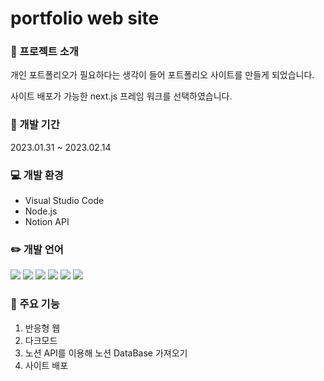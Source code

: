 # portfolio web site


### :newspaper: 프로젝트 소개

개인 포트폴리오가 필요하다는 생각이 들어 포트폴리오 사이트를 만들게 되었습니다.

사이트 배포가 가능한 next.js 프레임 워크를 선택하였습니다.

### :calendar: 개발 기간

2023.01.31 ~ 2023.02.14


### :computer: 개발 환경
- Visual Studio Code
- Node.js
- Notion API


### :pencil2: 개발 언어
  <img src="https://img.shields.io/badge/html5-E34F26?style=for-the-badge&logo=html5&logoColor=white"> <img src="https://img.shields.io/badge/tailwindcss-06B6D4?style=for-the-badge&logo=tailwindCSS&logoColor=white"> <img src="https://img.shields.io/badge/javascript-F7DF1E?style=for-the-badge&logo=javascript&logoColor=black"> <img src="https://img.shields.io/badge/react-61DAFB?style=for-the-badge&logo=react&logoColor=black"> <img src="https://img.shields.io/badge/node.js-339933?style=for-the-badge&logo=Node.js&logoColor=white">
  <img src="https://img.shields.io/badge/next.js-000000?style=for-the-badge&logo=Next.js&logoColor=white">


### :tulip: 주요 기능
  1. 반응형 웹
  2. 다크모드
  3. 노션 API를 이용해 노션 DataBase 가져오기
  4. 사이트 배포
